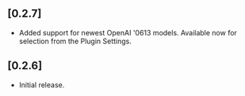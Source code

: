 <!-- Keep a Changelog guide -> https://keepachangelog.com -->

## [0.2.7]
+ Added support for newest OpenAI '0613 models. Available now for selection from the Plugin Settings.

## [0.2.6]
+ Initial release.
